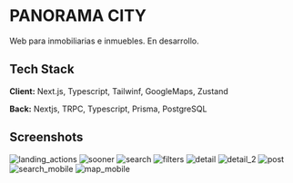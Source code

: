 # PANORAMA CITY

Web para inmobiliarias e inmuebles. En desarrollo.

## Tech Stack

**Client:** Next.js, Typescript, Tailwinf, GoogleMaps, Zustand

**Back:** Nextjs, TRPC, Typescript, Prisma, PostgreSQL

## Screenshots

<img src="/imgs/landing_actions.png" alt="landing_actions" />
<img src="/imgs/sooner.png" alt="sooner" />
<img src="/imgs/search.png" alt="search" />
<img src="/imgs/filters.png" alt="filters" />
<img src="/imgs/detail.png" alt="detail" />
<img src="/imgs/detail_2.png" alt="detail_2" />
<img src="/imgs/post.png" alt="post" />
<img src="/imgs/search_mobile.png" alt="search_mobile" />
<img src="/imgs/map_mobile.png" alt="map_mobile" />
